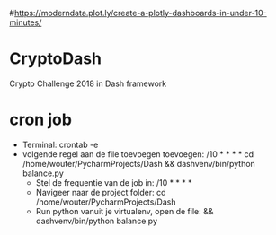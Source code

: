 #https://moderndata.plot.ly/create-a-plotly-dashboards-in-under-10-minutes/

# CryptoDash
Crypto Challenge 2018 in Dash framework

# cron job
- Terminal: crontab -e 
- volgende regel aan de file toevoegen toevoegen:
/10 * * * * cd /home/wouter/PycharmProjects/Dash && dashvenv/bin/python balance.py
  - Stel de frequentie van de job in: /10 * * * * 
  - Navigeer naar de project folder: cd /home/wouter/PycharmProjects/Dash 
  - Run python vanuit je virtualenv, open de file: && dashvenv/bin/python balance.py
